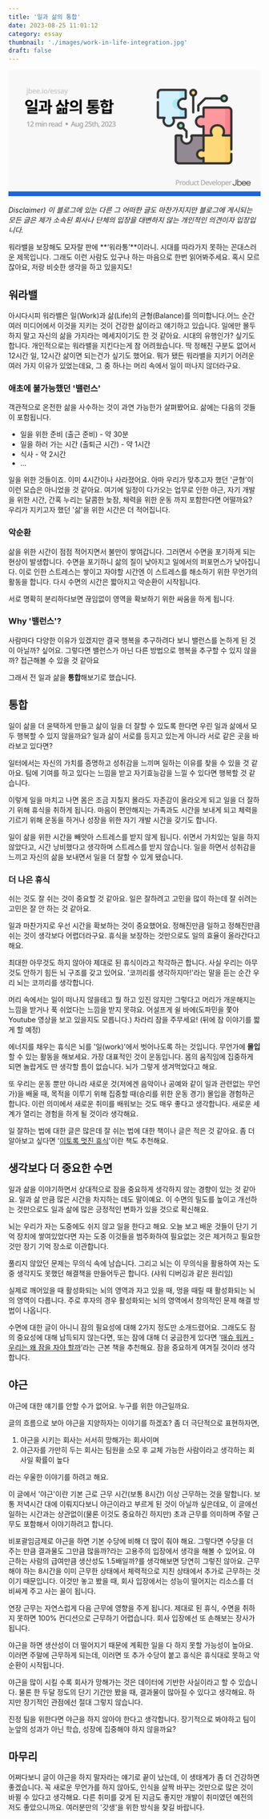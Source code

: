 ```yaml
---
title: '일과 삶의 통합'
date: 2023-08-25 11:01:12
category: essay
thumbnail: './images/work-in-life-integration.jpg'
draft: false
---
```


![work-in-life-integration](./images/work-in-life-integration.jpg)

_Disclaimer) 이 블로그에 있는 다른 그 어떠한 글도 마찬가지지만 블로그에 게시되는 모든 글은 제가 소속된 회사나 단체의 입장을 대변하지 않는 개인적인 의견이자 입장입니다._

워라밸을 보장해도 모자랄 판에 **‘워라통’**이라니. 시대를 따라가지 못하는 꼰대스러운 제목입니다. 그래도 이런 사람도 있구나 하는 마음으로 한번 읽어봐주세요. 혹시 모르잖아요, 저랑 비슷한 생각을 하고 있을지도!

## 워라밸

아시다시피 워라밸은 일(Work)과 삶(Life)의 균형(Balance)를 의미합니다.어느 순간 여러 미디어에서 이것을 지키는 것이 건강한 삶이라고 얘기하고 있습니다. 일에만 몰두하지 말고 자신의 삶을 가지라는 메세지이기도 한 것 같아요. 시대의 유행인가? 싶기도 합니다. 개인적으로는 워라밸을 지킨다는게 참 어려웠습니다. 딱 정해진 구분도 없어서 12시간 일, 12시간 삶이면 되는건가 싶기도 했어요. 뭐가 됐든 워라밸을 지키기 어려운 여러 가지 이유가 있었는데요, 그 중 하나는 머리 속에서 일이 떠나지 않더라구요.

### 애초에 불가능했던 '밸런스'

객관적으로 온전한 삶을 사수하는 것이 과연 가능한가 살펴봤어요. 삶에는 다음의 것들이 포함됩니다.

- 일을 위한 준비 (출근 준비) - 약 30분
- 일을 하러 가는 시간 (출퇴근 시간) - 약 1시간
- 식사 - 약 2시간
- ...

일을 위한 것들이죠. 이미 4시간이나 사라졌어요. 아마 우리가 맞추고자 했던 '균형'이 이런 모습은 아니었을 것 같아요. 여기에 일정이 다가오는 업무로 인한 야근, 자기 개발을 위한 시간, 간혹 누리는 달콤한 늦잠, 체력을 위한 운동 까지 포함한다면 어떨까요? 우리가 지키고자 했던 '삶'을 위한 시간은 더 적어집니다.

### 악순환

삶을 위한 시간이 점점 적어지면서 불만이 쌓여갑니다. 그러면서 수면을 포기하게 되는 현상이 발생합니다. 수면을 포기하니 삶의 질이 낮아지고 일에서의 퍼포먼스가 낮아집니다. 이로 인한 스트레스는 쌓이고 자야할 시간엔 이 스트레스를 해소하기 위한 무언가의 활동을 합니다. 다시 수면의 시간은 짧아지고 악순환이 시작됩니다.

서로 명확히 분리하다보면 끊임없이 영역을 확보하기 위한 싸움을 하게 됩니다.

### Why '밸런스'?

사람마다 다양한 이유가 있겠지만 결국 행복을 추구하려다 보니 밸런스를 논하게 된 것이 아닐까? 싶어요. 그렇다면 밸런스가 아닌 다른 방법으로 행복을 추구할 수 있지 않을까? 접근해볼 수 있을 것 같아요

그래서 전 일과 삶을 **통합**해보기로 했습니다.

## 통합

일이 삶을 더 윤택하게 만들고 삶이 일을 더 잘할 수 있도록 한다면 우린 일과 삶에서 모두 행복할 수 있지 않을까요? 일과 삶이 서로를 등지고 있는게 아니라 서로 같은 곳을 바라보고 있다면?

일터에서는 자신의 가치를 증명하고 성취감을 느끼며 일하는 이유를 찾을 수 있을 것 같아요. 팀에 기여를 하고 있다는 느낌을 받고 자기효능감을 느낄 수 있다면 행복할 것 같습니다.

이렇게 일을 마치고 나면 몸은 조금 지칠지 몰라도 자존감이 올라오게 되고 일을 더 잘하기 위해 휴식을 취하게 됩니다. 마음이 편안해지는 가족과도 시간을 보내게 되고 체력을 기르기 위해 운동을 하거나 성장을 위한 자기 개발 시간을 갖기도 합니다.

일이 삶을 위한 시간을 빼앗아 스트레스를 받지 않게 됩니다. 쉬면서 가치있는 일을 하지 않았다고, 시간 낭비했다고 생각하며 스트레스를 받지 않습니다. 일을 하면서 성취감을 느끼고 자신의 삶을 보내면서 일을 더 잘할 수 있게 됐습니다.

### 더 나은 휴식

쉬는 것도 잘 쉬는 것이 중요할 것 같아요. 일은 잘하려고 고민을 많이 하는데 잘 쉬려는 고민은 잘 안 하는 것 같아요.

일과 마찬가지로 우선 시간을 확보하는 것이 중요했어요. 정해진만큼 일하고 정해진만큼 쉬는 것이 생각보다 어렵더라구요. 휴식을 보장하는 것만으로도 일의 효율이 올라간다고 해요.

최대한 아무것도 하지 않아야 제대로 된 휴식이라고 착각하곤 합니다. 사실 우리는 아무것도 안하기 힘든 뇌 구조를 갖고 있어요. '코끼리를 생각하지마!'라는 말을 듣는 순간 우리 뇌는 코끼리를 생각합니다.

머리 속에서는 일이 떠나지 않을테고 뭘 하고 있진 않지만 그렇다고 머리가 개운해지는 느낌을 받거나 푹 쉬었다는 느낌을 받지 못햐요. 어설프게 쉴 바에(도파민을 쫓아 Youtube 영상을 보고 있을지도 모릅니다.) 차라리 잠을 주무세요! (뒤에 잠 이야기를 짧게 할 예정)

에너지를 채우는 휴식은 뇌를 '일(work)'에서 벗어나도록 하는 것입니다. 무언가에 **몰입**할 수 있는 활동을 해보세요. 가장 대표적인 것이 운동입니다. 몸의 움직임에 집중하게 되면 놀랍게도 딴 생각할 틈이 없습니다. 뇌가 그렇게 생겨먹었다고 해요.

또 우리는 운동 뿐만 아니라 새로운 것(저에겐 음악이나 공예와 같이 일과 관련없는 무언가)을 배울 때, 목적을 이루기 위해 집중할 때(승리를 위한 운동 경기) 몰입을 경험하곤 합니다. 이런 의미에서 새로운 취미를 배워보는 것도 매우 좋다고 생각합니다. 새로운 세계가 열리는 경험을 하게 될 것이라 생각해요.

일 잘하는 법에 대한 글은 많은데 잘 쉬는 법에 대한 책이나 글은 적은 것 같아요. 좀 더 알아보고 싶다면 '[이토록 멋진 휴식](https://www.aladin.co.kr/shop/wproduct.aspx?ItemId=274783864)'이란 책도 추천해요.

## 생각보다 더 중요한 수면

일과 삶을 이야기하면서 상대적으로 잠을 중요하게 생각하지 않는 경향이 있는 것 같아요. 일과 삶 만큼 많은 시간을 차지하는 데도 말이예요. 이 수면의 밀도를 높이고 개선하는 것만으로도 일과 삶에 많은 긍정적인 변화가 있을 것으로 확신해요.

뇌는 우리가 자는 도중에도 쉬지 않고 일을 한다고 해요. 오늘 보고 배운 것들이 단기 기억 장치에 쌓여있었다면 자는 도중 이것들을 범주화하여 필요없는 것은 제거하고 필요한 것만 장기 기억 장소로 이관합니다.

풀리지 않았던 문제는 무의식 속에 남습니다. 그리고 뇌는 이 무의식을 활용하여 자는 도중 생각지도 못했던 해결책을 만들어두곤 합니다. (샤워 디버깅과 같은 원리임)

실제로 깨어있을 때 활성화되는 뇌의 영역과 자고 있을 때, 멍을 때릴 때 활성화되는 뇌의 영역이 다릅니다. 주로 후자의 경우 활성화되는 뇌의 영역에서 창의적인 문제 해결 방법이 나옵니다.

수면에 대한 글이 아니니 잠의 필요성에 대해 2가지 정도만 소개드렸어요. 그래도도 잠의 중요성에 대해 납득되지 않는다면, 또는 잠에 대해 더 궁금한게 있다면 ‘[매슈 워커 - 우리는 왜 잠을 자야 할까](https://www.aladin.co.kr/shop/wproduct.aspx?ItemId=184006846)’라는 근본 책을 추천해요. 잠을 중요하게 여겨질 것이라 생각합니다.

## 야근

야근에 대한 얘기를 안할 수가 없어요. 누구를 위한 야근일까요.

글의 흐름으로 보아 야근을 지양하자는 이야기를 하겠죠? 좀 더 극단적으로 표현하자면,

1. 야근을 시키는 회사는 서서히 망해가는 회사이며
2. 야근자를 가만히 두는 회사는 팀원을 소모 후 교체 가능한 사람이라고 생각하는 회사일
확률이 높다

라는 우울한 이야기를 하려고 해요.

이 글에서 '야근'이란 기본 근로 근무 시간(보통 8시간) 이상 근무하는 것을 말합니다. 보통 저녁시간 대에 이뤄지다보니 야근이라고 부르게 된 것이 아닐까 싶은데요, 이 글에선 일하는 시간과는 상관없이(물론 이것도 중요하긴 하지만) 초과 근무를 의미하며 주말 근무도 포함해서 이야기하려고 합니다.

비포괄임금제로 야근을 하면 기본 수당에 비해 더 많이 줘야 해요. 그렇다면 수당을 더 주는 만큼 결과물도 그만큼 많을까?라는 고용주의 입장에서 생각을 해볼 수 있어요. 야근하는 사람의 급여만큼 생산성도 1.5배일까?를 생각해보면 당연히 그렇진 않아요. 근무해야 하는 8시간을 이미 근무한 상태에서 체력적으로 지친 상태에서 추가로 근무하는 것이기 때문입니다. 이것만 놓고 봤을 때, 회사 입장에서는 성능이 떨어지는 리소스를 더 비싸게 주고 사는 꼴이 됩니다.

연장 근무는 자연스럽게 다음 근무에 영향을 주게 됩니다. 제대로 된 휴식, 수면을 취하지 못하면 100% 컨디션으로 근무하기 어렵습니다. 회사 입장에선 또 손해보는 장사가 됩니다.

야근을 하면 생산성이 더 떨어지기 때문에 계획한 일을 다 하지 못할 가능성이 높아요. 이러면 주말에 근무하게 되는데, 이러면 또 추가 수당이 붙고 휴식은 휴식대로 못하고 악순환이 시작됩니다.

야근을 많이 시킬 수록 회사가 망해가는 것은 데이터에 기반한 사실이라고 할 수 있습니다. 물론 한 두달 정도의 단기 기간만 봤을 때, 결과물이 많아질 수 있다고 생각해요. 하지만 장기적인 관점에선 절대 그렇지 않습니다.

진정 팀을 위한다면 야근을 하지 않아야 한다고 생각합니다. 장기적으로 봐야하고 팀이 눈앞의 성과가 아닌 학습, 성장에 집중해야 하지 않을까요?

## 마무리

어쩌다보니 글이 야근을 하지 말자라는 얘기로 끝이 났는데, 이 생태계가 좀 더 건강하면 좋겠습니다. 꼭 새로운 무언가를 하지 않아도, 인식을 살짝 바꾸는 것만으로 많은 것이 바뀔 수 있다고 생각해요. 다른 취미를 갖게 된 지금도 좋지만 개발이 취미였던 예전의 저도 좋았으니까요. 여러분만의 '갓생'을 위한 방식을 찾길 바랍니다.
